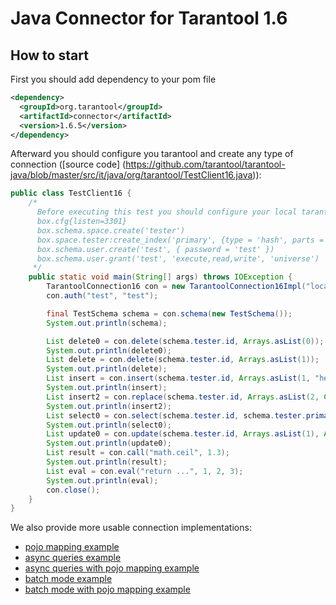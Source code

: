 # Java Connector for Tarantool 1.6

## How to start

First you should add dependency to your pom file
```xml
<dependency>
  <groupId>org.tarantool</groupId>
  <artifactId>connector</artifactId>
  <version>1.6.5</version>
</dependency>
```
Afterward you should configure you tarantool and create any type of connection ([source code] (https://github.com/tarantool/tarantool-java/blob/master/src/it/java/org/tarantool/TestClient16.java)):
```java
public class TestClient16 {
    /*
      Before executing this test you should configure your local tarantool
      box.cfg{listen=3301}
      box.schema.space.create('tester')
      box.space.tester:create_index('primary', {type = 'hash', parts = {1, 'NUM'}})
      box.schema.user.create('test', { password = 'test' })
      box.schema.user.grant('test', 'execute,read,write', 'universe')
     */
    public static void main(String[] args) throws IOException {
        TarantoolConnection16 con = new TarantoolConnection16Impl("localhost", 3301);
        con.auth("test", "test");

        final TestSchema schema = con.schema(new TestSchema());
        System.out.println(schema);

        List delete0 = con.delete(schema.tester.id, Arrays.asList(0));
        System.out.println(delete0);
        List delete = con.delete(schema.tester.id, Arrays.asList(1));
        System.out.println(delete);
        List insert = con.insert(schema.tester.id, Arrays.asList(1, "hello"));
        System.out.println(insert);
        List insert2 = con.replace(schema.tester.id, Arrays.asList(2, Collections.singletonMap("hello", "word"),new String[]{"a","b","c"}));
        System.out.println(insert2);
        List select0 = con.select(schema.tester.id, schema.tester.primary, Arrays.asList(1), 0, 100, 0);
        System.out.println(select0);
        List update0 = con.update(schema.tester.id, Arrays.asList(1), Arrays.asList("=", 1, "Hello"));
        System.out.println(update0);
        List result = con.call("math.ceil", 1.3);
        System.out.println(result);
        List eval = con.eval("return ...", 1, 2, 3);
        System.out.println(eval);
        con.close();
    }
}
```
We also provide more usable connection implementations:
* [pojo mapping example](https://github.com/tarantool/tarantool-java/blob/master/src/it/java/org/tarantool/TestClient16WithJackson.java)
* [async queries example](https://github.com/tarantool/tarantool-java/blob/master/src/it/java/org/tarantool/TestClient16Async.java) 
* [async queries with pojo mapping example](https://github.com/tarantool/tarantool-java/blob/master/src/it/java/org/tarantool/TestClient16AsyncWithJackson.java) 
* [batch mode example](https://github.com/tarantool/tarantool-java/blob/master/src/it/java/org/tarantool/TestBatch16.java) 
* [batch mode with pojo mapping example](https://github.com/tarantool/tarantool-java/blob/master/src/it/java/org/tarantool/TestClient16Async.java) 



